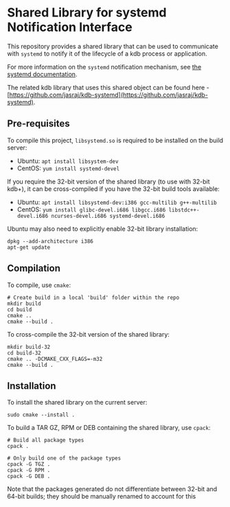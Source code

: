 # Shared Library for systemd Notification Interface

This repository provides a shared library that can be used to communicate with `systemd` to notify it of the lifecycle of a kdb process or application.

For more information on the `systemd` notification mechanism, see [the systemd documentation](https://www.freedesktop.org/software/systemd/man/sd_notify.html).

The related kdb library that uses this shared object can be found here - [https://github.com/jasraj/kdb-systemd](https://github.com/jasraj/kdb-systemd).

## Pre-requisites

To compile this project, `libsystemd.so` is required to be installed on the build server:

* Ubuntu: `apt install libsystem-dev`
* CentOS: `yum install systemd-devel`

If you require the 32-bit version of the shared library (to use with 32-bit kdb+), it can be cross-compiled if you have the 32-bit build tools available:

* Ubuntu: `apt install libsystemd-dev:i386 gcc-multilib g++-multilib`
* CentOS: `yum install glibc-devel.i686 libgcc.i686 libstdc++-devel.i686 ncurses-devel.i686 systemd-devel.i686`

Ubuntu may also need to explicitly enable 32-bit library installation:

```
dpkg --add-architecture i386
apt-get update
```

## Compilation

To compile, use `cmake`:

```
# Create build in a local 'build' folder within the repo
mkdir build
cd build
cmake ..
cmake --build .
```

To cross-compile the 32-bit version of the shared library:

```
mkdir build-32
cd build-32
cmake .. -DCMAKE_CXX_FLAGS=-m32
cmake --build .
```

## Installation

To install the shared library on the current server:

```
sudo cmake --install .
```

To build a TAR GZ, RPM or DEB containing the shared library, use `cpack`:

```
# Build all package types
cpack .

# Only build one of the package types
cpack -G TGZ .
cpack -G RPM .
cpack -G DEB .
```

Note that the packages generated do not differentiate between 32-bit and 64-bit builds; they should be manually renamed to account for this
